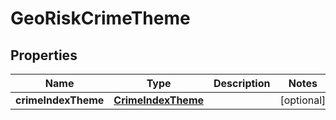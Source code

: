 
# GeoRiskCrimeTheme

## Properties
Name | Type | Description | Notes
------------ | ------------- | ------------- | -------------
**crimeIndexTheme** | [**CrimeIndexTheme**](CrimeIndexTheme.md) |  |  [optional]



